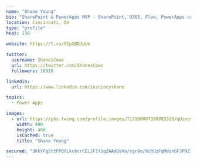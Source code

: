 ```yaml
---
name: "Shane Young"
bio: "SharePoint & PowerApps MVP - SharePoint, O365, Flow, PowerApps consulting? @PowerApps911 | Pure Snark? You found it."
location: Cincinnati, OH
type: "profile"
heat: 130

website: https://t.co/91p5BQ3pUe

twitter:
  username: ShanesCows
  url: https://twitter.com/ShanesCows
  followers: 16918

linkedin:
  url: https://www.linkedin.com/in/cincyshane

topics:
  - Power Apps

images:
  - url: https://pbs.twimg.com/profile_images/713100007398883329/qUzvsvQ3_400x400.jpg
    width: 400
    height: 400
    isCached: true
    title: "Shane Young"

secured: "3KkYFgSttPPQ9Lkc6crCELJF1Y1qZAAdGVVo/cgr8o/9iRUzFqMdinGFJP9Z7nDnKYnfUEEtcxzJt22ka9EdpEhZIlLtovqvSYWYT1WzSLYP8MH/FAWhePe0iUaVWZHaRYuCI+TbG9HhVzWCRKj2CbGUqrul1kJkki/nQ1jJwYQJ8E6fbBmTIdZEeR4d72s2TKKdhTylbX1YmeE4juJzEprflDjsjC0zv33UJT8g/SGZKyy2ZBPjXueYQ9bGG7Wgfx0WPzl5tZ5/DBin8fgXqGvzEWoMokA5fNf6m7IYIlu+gRoMuBRYmrv3LSurbL5TT/aGn0ZNFLoVqy6YW3vo/kOT0rS2pn71VBcwGMdcyJaEbEXVrPGZGuvzyjjSOR8D4NG5RkN0P8OYCdKTfFRduaCeqPMMBVL3zgWbNMPNCYc=;C074Kaui0iy/9X8qBWyA2g=="
---
```


